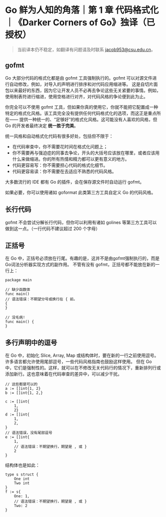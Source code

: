 # Go 鲜为人知的角落｜第 1 章 代码格式化｜《Darker Corners of Go》独译（已授权）

> 当前译本仍不稳定，如翻译有问题请及时联系 jacob953@csu.edu.cn。

## gofmt

Go 大部分代码的格式化都是由 gofmt 工具强制执行的。gofmt 可以对源文件进行自动修改，例如，对导入的声明进行排序和对代码应用缩进等。
这是自切片面包以来最好的东西，因为它让开发人员不必再去争论这些无关紧要的事情。例如，使用制表符进行缩进，使用空格进行对齐，对代码风格的争论便到此为止。

你完全可以不使用 gofmt 工具，但如果你真的使用它，你就不能把它配置成一种特定的格式化风格。该工具完全没有提供任何代码格式化的选项，而这正是重点所在——
提供一种统一的、“足够好”的格式化风格。这可能没有人喜欢的风格，但 Go 的开发者最终决定 **统一胜于完美**。

统一风格和自动格式化代码有很多好处，包括但不限于：
- 在代码审查中，你不需要花时间在格式化问题上；
- 你不需要再与强迫症的同事去争论，开头的大括号应该放在哪里，或者应该用什么来做缩进。你的所有热情和精力都可以更有意义的地方。
- 代码更容易写：你不需要担心代码的格式化细节。
- 代码更容易读：你不需要在去适应不熟悉的代码风格。

大多数流行的 IDE 都有 Go 的插件，会在保存源文件时自动运行 gofmt。

如果必要，你可以使用诸如 goformat 此类第三方工具自定义 Go 的代码风格。

## 长行代码

gofmt 不会尝试分解长行代码，但你可以利用有诸如 golines 等第三方工具可以做到这一点。（一行代码不建议超过 200 个字母）

## 正括号

在 Go 中，正括号必须放在行尾。有趣的是，这并不是由gofmt强制执行的，而是Go词法分析器实现方式的副作用。
不管有没有 gofmt，正括号都不能放在新的一行上：

```golang
package main

// 缺少函数体
func main()
// 语法错误：不期望分号或换行在 { 前。
{
}

// 没毛病!
func main() {
}
```

## 多行声明中的逗号

在 Go 中，初始化 Slice, Array, Map 或结构体时，要在新的一行之前使用逗号。许多语言都允许使用尾部逗号，一些代码风格指南也鼓励这样使用。
但在 Go 中，它们是强制性的。这样，就可以在不修改无关代码行的情况下，重新排列行或添加新行。这也意味着在代码审查的差异中，可以减少干扰。

```golang
// 这些都是可以的
a := []int{1, 2}
b := []int{1, 2,}

c := []int{
    1,
    2}
d := []int{
    1,
    2,
}
// 语法错误，没有尾部逗号
e := []int{
    1,
    // 语法错误：不期望换行，期望是 , 或 }
    2
}
```
结构体也是如此：
```Golang
type s struct {
    One int
    Two int
}
f := s{
    One: 1,
    // 语法错误：不期望换行，期望是 , 或 }
    Two: 2
}
```
